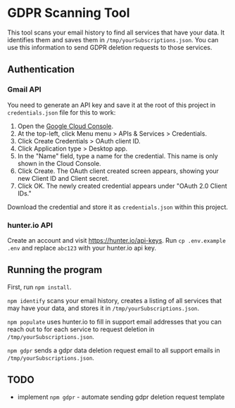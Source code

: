 # GDPR Scanning Tool

This tool scans your email history to find all services that have your data. It identifies them and saves them in `/tmp/yourSubscriptions.json`. You can use this information to send GDPR deletion requests to those services.

## Authentication

### Gmail API

You need to generate an API key and save it at the root of this project in `credentials.json` file for this to work:

1. Open the [Google Cloud Console](https://console.cloud.google.com/).
2. At the top-left, click Menu menu > APIs & Services > Credentials.
3. Click Create Credentials > OAuth client ID.
4. Click Application type > Desktop app.
5. In the "Name" field, type a name for the credential. This name is only shown in the Cloud Console.
6. Click Create. The OAuth client created screen appears, showing your new Client ID and Client secret.
7. Click OK. The newly created credential appears under "OAuth 2.0 Client IDs."

Download the credential and store it as `credentials.json` within this project.

### hunter.io API

Create an account and visit https://hunter.io/api-keys. Run `cp .env.example .env` and replace `abc123` with your hunter.io api key.

## Running the program

First, run `npm install`.

`npm identify` scans your email history, creates a listing of all services that may have your data, and stores it in `/tmp/yourSubscriptions.json`.

`npm populate` uses hunter.io to fill in support email addresses that you can reach out to for each service to request deletion in `/tmp/yourSubscriptions.json`.

`npm gdpr` sends a gdpr data deletion request email to all support emails in `/tmp/yourSubscriptions.json`.

## TODO

- implement `npm gdpr` - automate sending gdpr deletion request template
